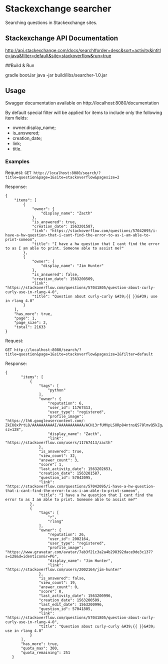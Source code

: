 # Stackexchange searcher

Searching questions in Stackexchange sites.

## Stackexchange API Documentation
http://api.stackexchange.com/docs/search#order=desc&sort=activity&intitle=java&filter=default&site=stackoverflow&run=true

##Build & Run

gradle bootJar
java -jar build/libs/searcher-1.0.jar

## Usage

Swagger documentation available on http://localhost:8080/documentation

By default special filter will be applied for items to include only the following item fields:
- owner.display_name;
- is_answered;
- creation_date;
- link;
- title.


### Examples

Request: 
`GET http://localhost:8080/search/?title=question&page=1&site=stackoverflow&pagesize=2`


Response:
```
{
    "items": [
        {
            "owner": {
                "display_name": "Zacth"
            },
            "is_answered": true,
            "creation_date": 1563201587,
            "link": "https://stackoverflow.com/questions/57042095/i-have-a-hw-question-that-i-cant-find-the-error-to-as-i-am-able-to-print-someon",
            "title": "I have a hw question that I cant find the error to as I am able to print. Someone able to assist me?"
        },
        {
            "owner": {
                "display_name": "Jim Hunter"
            },
            "is_answered": false,
            "creation_date": 1563200509,
            "link": "https://stackoverflow.com/questions/57041805/question-about-curly-curly-use-in-rlang-4-0",
            "title": "Question about curly-curly &#39;{{ }}&#39; use in rlang 4.0"
        }
    ],
    "has_more": true,
    "page": 1,
    "page_size": 2,
    "total": 21633
}
```

Request:

`GET http://localhost:8080/search/?title=question&page=1&site=stackoverflow&pagesize=2&filter=default`

Response:
```
{
       "items": [
           {
               "tags": [
                   "python"
               ],
               "owner": {
                   "reputation": 6,
                   "user_id": 11767413,
                   "user_type": "registered",
                   "profile_image": "https://lh6.googleusercontent.com/-ZkIU8xPrtL8/AAAAAAAAAAI/AAAAAAAAAAA/ACHi3rfUMVpLSORp84ntnsQS78lmvQ5kZg/photo.jpg?sz=128",
                   "display_name": "Zacth",
                   "link": "https://stackoverflow.com/users/11767413/zacth"
               },
               "is_answered": true,
               "view_count": 32,
               "answer_count": 3,
               "score": 1,
               "last_activity_date": 1563202653,
               "creation_date": 1563201587,
               "question_id": 57042095,
               "link": "https://stackoverflow.com/questions/57042095/i-have-a-hw-question-that-i-cant-find-the-error-to-as-i-am-able-to-print-someon",
               "title": "I have a hw question that I cant find the error to as I am able to print. Someone able to assist me?"
           },
           {
               "tags": [
                   "r",
                   "rlang"
               ],
               "owner": {
                   "reputation": 26,
                   "user_id": 2002164,
                   "user_type": "registered",
                   "profile_image": "https://www.gravatar.com/avatar/7ab3f21c3a2a4b298392dace9de3c137?s=128&d=identicon&r=PG",
                   "display_name": "Jim Hunter",
                   "link": "https://stackoverflow.com/users/2002164/jim-hunter"
               },
               "is_answered": false,
               "view_count": 19,
               "answer_count": 0,
               "score": 0,
               "last_activity_date": 1563200996,
               "creation_date": 1563200509,
               "last_edit_date": 1563200996,
               "question_id": 57041805,
               "link": "https://stackoverflow.com/questions/57041805/question-about-curly-curly-use-in-rlang-4-0",
               "title": "Question about curly-curly &#39;{{ }}&#39; use in rlang 4.0"
           }
       ],
       "has_more": true,
       "quota_max": 300,
       "quota_remaining": 251
   }
   ```